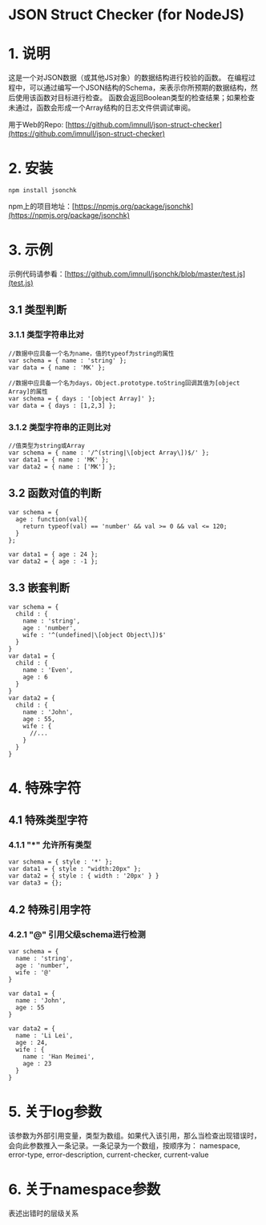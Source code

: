 JSON Struct Checker (for NodeJS)
================================
# 1. 说明
这是一个对JSON数据（或其他JS对象）的数据结构进行校验的函数。
在编程过程中，可以通过编写一个JSON结构的Schema，来表示你所预期的数据结构，然后使用该函数对目标进行检查。
函数会返回Boolean类型的检查结果；如果检查未通过，函数会形成一个Array结构的日志文件供调试审阅。

用于Web的Repo: [https://github.com/imnull/json-struct-checker](https://github.com/imnull/json-struct-checker)

# 2. 安装

    npm install jsonchk
npm上的项目地址：[https://npmjs.org/package/jsonchk](https://npmjs.org/package/jsonchk)

# 3. 示例
示例代码请参看：[https://github.com/imnull/jsonchk/blob/master/test.js](test.js)

## 3.1 类型判断
### 3.1.1 类型字符串比对
    //数据中应具备一个名为name，值的typeof为string的属性
    var schema = { name : 'string' };
    var data = { name : 'MK' };

    //数据中应具备一个名为days，Object.prototype.toString回调其值为[object Array]的属性
    var schema = { days : '[object Array]' };
    var data = { days : [1,2,3] };

### 3.1.2 类型字符串的正则比对
    //值类型为string或Array
    var schema = { name : '/^(string|\[object Array\])$/' };
    var data1 = { name : 'MK' };
    var data2 = { name : ['MK'] };

## 3.2 函数对值的判断
    var schema = {
      age : function(val){
        return typeof(val) == 'number' && val >= 0 && val <= 120;
      }
    };

    var data1 = { age : 24 };
    var data2 = { age : -1 };

## 3.3 嵌套判断
    var schema = {
      child : {
        name : 'string',
        age : 'number',
        wife : '^(undefined|\[object Object\])$'
      }
    }
    var data1 = {
      child : {
        name : 'Even',
        age : 6
      }
    }
    var data2 = {
      child : {
        name : 'John',
        age : 55,
        wife : {
          //...
        }
      }
    }

# 4. 特殊字符
## 4.1 特殊类型字符
### 4.1.1 "*" 允许所有类型

    var schema = { style : '*' };
    var data1 = { style : "width:20px" };
    var data2 = { style : { width : '20px' } }
    var data3 = {};

## 4.2 特殊引用字符
### 4.2.1 "@" 引用父级schema进行检测

    var schema = {
      name : 'string',
      age : 'number',
      wife : '@'
    }

    var data1 = {
      name : 'John',
      age : 55
    }

    var data2 = {
      name : 'Li Lei',
      age : 24,
      wife : {
        name : 'Han Meimei',
        age : 23
      }
    }

# 5. 关于log参数
该参数为外部引用变量，类型为数组。如果代入该引用，那么当检查出现错误时，会向此参数推入一条记录。一条记录为一个数组，按顺序为：
    namespace, error-type, error-description, current-checker, current-value

# 6. 关于namespace参数
表述出错时的层级关系
